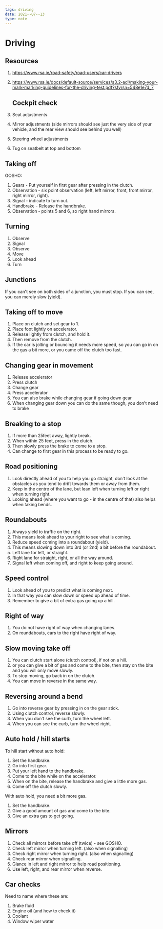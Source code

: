 ```yaml
---
tags: driving
date: 2021--07--13
type: note
---
```

# Driving

## Resources

1. https://www.rsa.ie/road-safety/road-users/car-drivers
2. https://www.rsa.ie/docs/default-source/services/s3.2-adi/making-your-mark-marking-guidelines-for-the-driving-test.pdf?sfvrsn=548e1e7d_7

   ## Cockpit check

1. Seat adjustments
2. Mirror adjustments (side mirrors should see just the very side of your vehicle, and the rear view should see behind you well)
3. Steering wheel adjustments
4. Tug on seatbelt at top and bottom

## Taking off

GOSHO:

1. Gears - Put yourself in first gear after pressing in the clutch.
2. Observation - six point observation (left, left mirror, front, front mirror, right mirror, right).
3. Signal - indicate to turn out.
4. Handbrake - Release the handbrake.
5. Observation - points 5 and 6, so right hand mirrors.

## Turning

1. Observe
2. Signal
3. Observe
4. Move
5. Look ahead
6. Turn

## Junctions

If you can't see on both sides of a junction, you must stop.
If you can see, you can merely slow (yield).

## Taking off to move

1. Place on clutch and set gear to 1.
2. Place foot lightly on accelerator.
3. Release lightly from clutch, and hold it.
4. Then remove from the clutch.
5. If the car is jolting or bouncing it needs more speed, so you can go in on the gas a bit more, or you came off the clutch too fast.

## Changing gear in movement

1. Release accelerator
2. Press clutch
3. Change gear
4. Press accelerator
5. You can also brake while changing gear if going down gear
6. When changing gear down you can do the same though, you don't need to brake

## Breaking to a stop

1. If more than 25feet away, lightly break.
2. When within 25 feet, press in the clutch.
3. Then slowly press the brake to come to a stop.
4. Can change to first gear in this process to be ready to go.

## Road positioning

1. Look directly ahead of you to help you go straight, don't look at the obstacles as you tend to drift towards them or away from them.
2. Keep in the centre of the lane, but lean left when turning left or right when turning right.
3. Looking ahead (where you want to go - in the centre of that) also helps when taking bends.

## Roundabouts

1. Always yield to traffic on the right.
2. This means look ahead to your right to see what is coming.
3. Reduce speed coming into a roundabout (yield).
4. This means slowing down into 3rd (or 2nd) a bit before the roundabout.
5. Left lane for left, or straight.
6. Right lane for straight, right, or all the way around.
7. Signal left when coming off, and right to keep going around.

## Speed control

1. Look ahead of you to predict what is coming next.
2. In that way you can slow down or speed up ahead of time.
3. Remember to give a bit of extra gas going up a hill.

## Right of way

1. You do not have right of way when changing lanes.
2. On roundabouts, cars to the right have right of way.

## Slow moving take off

1. You can clutch start alone (clutch control), if not on a hill.
2. or you can give a bit of gas and come to the bite, then stay on the bite and you will only move slowly.
3. To stop moving, go back in on the clutch.
4. You can move in reverse in the same way.

## Reversing around a bend

1. Go into reverse gear by pressing in on the gear stick.
2. Using clutch control, reverse slowly.
3. When you don't see the curb, turn the wheel left.
4. When you can see the curb, turn the wheel right.

## Auto hold / hill starts

To hill start without auto hold:

1. Set the handbrake.
2. Go into first gear.
3. Put your left hand to the handbrake.
4. Come to the bite while on the accelerator.
5. When on the bite, release the handbrake and give a little more gas.
6. Come off the clutch slowly.

With auto hold, you need a bit more gas.

1. Set the handbrake.
2. Give a good amount of gas and come to the bite.
3. Give an extra gas to get going.

## Mirrors

1. Check all mirrors before take off (twice) - see GOSHO.
2. Check left mirror when turning left. (also when signalling)
3. Check right mirror when turning right. (also when signalling)
4. Check rear mirror when signalling.
5. Glance in left and right mirror to help road positioning.
6. Use left, right, and rear mirror when reverse.

## Car checks

Need to name where these are:

1. Brake fluid
2. Engine oil (and how to check it)
3. Coolant
4. Window wiper water